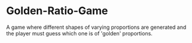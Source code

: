 # Golden-Ratio-Game
A game where different shapes of varying proportions are generated and the player must guess which one is of 'golden' proportions.
